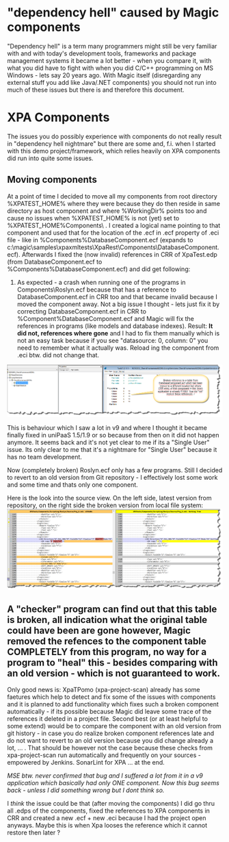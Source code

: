 # "dependency hell" caused by Magic components

"Dependency hell" is a term many programmers might still be very familiar with and with today's development tools, frameworks and package management systems it became a lot better - when you compare it, with what you did have to fight with when you did C/C++ programming on MS Windows - lets say 20 years ago. With Magic itself (disregarding any external stuff you add like Java/.NET components) you should not run into much of these issues but there is and therefore this document.  

# XPA Components

The issues you do possibly experience with components do not really result in "dependency hell nightmare" but there are some and, f.i. when I started with this demo project/framework, which relies heavily on XPA components did run into quite some issues.

## Moving components

At a point of time I decided to move all my components from root directory %XPATEST_HOME% where they were because they do then reside in same directory as host component and where %WorkingDir% points too and cause no issues when %XPATEST_HOME% is not (yet) set to %XPATEST_HOME%Components\ . I created a logical name pointing to that component and used that for the location of the .ecf in .ecf property of .eci file - like in %Components%DatabaseComponent.ecf (expands to c:\magic\samples\xpaxmltests\XpaRest\Components\DatabaseComponent.ecf). Afterwards I fixed the (now invalid) references in CRR of XpaTest.edp (from DatabaseComponent.ecf to %Components%DatabaseComponent.ecf) and did get following:
1. As expected - a crash when running one of the programs in Components\Roslyn.ecf because that has a reference to DatabaseComponent.ecf in CRR too and that became invalid because I moved the component away. Not a big issue I thought - lets just fix it by correcting DatabaseComponent.ecf in CRR to %Component%DatabaseComponent.ecf and Magic will fix the references in programs (like models and database indexes). Result: **It did not, references where gone** and I had to fix them manually which is not an easy task because if you see "datasource: 0, column: 0" you need to remember what it actually was.  Reload ing the component from .eci btw. did not change that.

![Program with broken reference to table from component](broken_comp_table.png)

This is behaviour which I saw a lot in v9 and where I thought it became finally fixed in uniPaaS 1.5/1.9 or so because from then on it did not happen anymore. It seems back and it's not yet clear to me if its a "Single User" issue. Its only clear to me that it's a nightmare for "Single User" because it has no team development.

Now (completely broken) Roslyn.ecf only has a few programs. Still I decided to revert to an old version from Git repository - I effectively lost some work and some time and thats only one component.  

Here is the look into the source view. On the left side, latest version from repository, on the right side the broken version from local file system:  
![](broken_comp_table_srcxmldiff.png)  

__A "checker" program can find out that this table is broken, all indication what the original table could have been are gone however, Magic removed the refences to the component table COMPLETELY from this program, no way for a program to "heal" this - besides comparing with an old version - which is not guaranteed to work.__
- 
Only good news is: XpaTPomo (xpa-project-scan) already has some faetures which help to detect and fix some of the issues with components and it is planned to add functionality which fixes such a broken component automatically - if its possible because Magic did leave some trace of the references it deleted in a project file. Second best (or at least helpful to some extend) would be to compare the component with an old version from git history - in case you do realize broken component references late and do not want to revert to an old version because you did change already a lot, ...  . That should be however not the case because these checks from xpa-project-scan run automatically and frequently on your sources - empowered by Jenkins. SonarLint for XPA ... at the end.

_MSE btw. never confirmed that bug and I suffered a lot from it in a v9 application which basically had only ONE component. Now this bug seems back - unless I did something wrong but I dont think so._

I _think_ the issue could be that (after moving the components) I did go thru all .edps of the components, fixed the references to XPA components in CRR and created a new .ecf + new .eci because I had the project open anyways. Maybe this is when Xpa looses the reference which it cannot restore then later ?


